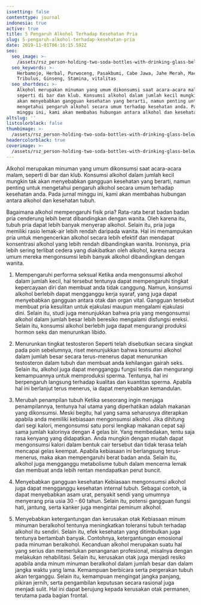 ```yaml
---
issetting: false
contenttype: journal
indonesia: true
active: true
title: 5 Pengaruh Alkohol Terhadap Kesehatan Pria
slug: 5-pengaruh-alkohol-terhadap-kesehatan-pria
date: 2019-11-01T06:16:15.592Z
seo:
  seo_image: >-
    /assets/rsz_person-holding-two-soda-bottles-with-drinking-glass-below-681846.jpg
  seo_keywords: >-
    Herbamojo, Herbal, Purwoceng, Pasakbumi, Cabe Jawa, Jahe Merah, Maca,
    Tribulus, Ginseng, Stamina, vitalitas
  seo_shortdesc: >-
    Alkohol merupakan minuman yang umum dikonsumsi saat acara-acara malam,
    seperti di bar dan klub. Konsumsi alkohol dalam jumlah kecil mungkin tak
    akan menyebabkan gangguan kesehatan yang berarti, namun penting untuk
    mengetahui pengaruh alkohol secara umum terhadap kesehatan anda. Pada jurnal
    minggu ini, kami akan membahas hubungan antara alkohol dan kesehatan tubuh.
altslug: ''
listcolorblack: false
thumbimage: >-
  /assets/rsz_person-holding-two-soda-bottles-with-drinking-glass-below-681846.jpg
headercolorblack: true
coverimage: >-
  /assets/rsz_person-holding-two-soda-bottles-with-drinking-glass-below-681846.jpg
---
```

Alkohol merupakan minuman yang umum dikonsumsi saat acara-acara malam, seperti di bar dan klub. Konsumsi alkohol dalam jumlah kecil mungkin tak akan menyebabkan gangguan kesehatan yang berarti, namun penting untuk mengetahui pengaruh alkohol secara umum terhadap kesehatan anda. Pada jurnal minggu ini, kami akan membahas hubungan antara alkohol dan kesehatan tubuh.

Bagaimana alkohol mempengaruhi fisik pria?
	Rata-rata berat badan badan pria cenderung lebih berat dibandingkan dengan wanita. Oleh karena itu, tubuh pria dapat lebih banyak menyerap alkohol. Selain itu, pria juga memiliki rasio lemak-air lebih rendah daripada wanita. Hal ini memampukan pria untuk mengencerkan alkohol secara lebih efektif dan mendapat konsentrasi alkohol yang lebih rendah dibandingkan wanita. Ironisnya, pria lebih sering terlibat cedera yang diakibatkan oleh alkohol, karena secara umum mereka mengonsumsi lebih banyak alkohol dibandingkan dengan wanita.

1. Mempengaruhi performa seksual
	Ketika anda mengonsumsi alkohol dalam jumlah kecil, hal tersebut tentunya dapat mempengaruhi tingkat kepercayaan diri dan membuat anda tidak canggung. Namun, konsumsi alkohol berlebih dapat mengganggu kerja syaraf, yang juga dapat menyebabkan gangguan antara otak dan organ vital. Gangguan tersebut membuat pria kesulitan untuk ejakulasi maupun mengalami ejakulasi dini. Selain itu, studi juga menunjukkan bahwa pria yang mengonsumsi alkohol dalam jumlah besar lebih beresiko mengalami disfungsi ereksi. Selain itu, konsumsi alkohol berlebih juga dapat mengurangi produksi hormon seks dan menurunkan libido.

2. Menurunkan tingkat testosteron
	Seperti telah disebutkan secara singkat pada poin sebelumnya, riset menunjukkan bahwa konsumsi alkohol dalam jumlah besar secara terus-menerus dapat menurunkan testosteron dalam tubuh dan membuat anda kehilangan gairah seks. Selain itu, alkohol juga dapat mengganggu fungsi testis dan mengurangi kemampuannya untuk memproduksi sperma. Tentunya, hal ini berpengaruh langsung terhadap kualitas dan kuantitas sperma. Apabila hal ini berlanjut terus menerus, ia dapat menyebabkan kemandulan.

3. Merubah penampilan tubuh
	Ketika seseorang ingin menjaga penampilannya, tentunya hal utama yang diperhatikan adalah makanan yang dikonsumsi. Meski begitu, hal yang sama seharusnya diterapkan apabila anda memiliki kebiasaan mengonsumsi alkohol. Jika dihitung dari segi kalori, mengonsumsi satu porsi lengkap makanan cepat saji sama jumlah kalorinya dengan 4 gelas bir. Yang membedakan, tentu saja rasa kenyang yang didapatkan. Anda mungkin dengan mudah dapat mengonsumsi kalori dalam bentuk cair tersebut dan tidak terasa telah mencapai gelas keempat. Apabila kebiasaan ini berlangsung terus-menerus, maka akan mempengaruhi berat badan anda. Selain itu, alkohol juga mengganggu metabolisme tubuh dalam mencerna lemak dan membuat anda lebih rentan mendapatkan perut buncit.

4. Menyebabkan gangguan kesehatan
	Kebiasaan mengonsumsi alkohol juga dapat mengganggu kesehatan internal tubuh. Sebagai contoh, ia dapat menyebabkan asam urat, penyakit sendi yang umumnya menyerang pria usia 30 - 60 tahun. Selain itu, potensi gangguan fungsi hati, jantung, serta kanker juga mengintai peminum alkohol.

5. Menyebabkan ketergantungan dan kerusakan otak
	Kebiasaan minum minuman beralkohol tentunya meningkatkan toleransi tubuh terhadap alkohol itu sendiri. Selain itu, efek kesehatan yang ditimbulkan juga tentunya bertambah banyak. Contohnya, ketergantungan emosional pada minuman beralkohol. Kecanduan alkohol merupakan suatu hal yang serius dan memerlukan penanganan profesional, misalnya dengan melakukan rehabilitasi.
	Selain itu, kerusakan otak juga menjadi resiko apabila anda minum minuman beralkohol dalam jumlah besar dan dalam jangka waktu yang lama. Kemampuan berbicara serta pergerakan tubuh akan terganggu. Selain itu, kemampuan mengingat jangka panjang, pikiran jernih, serta pengambilan keputusan secara rasional juga menjadi sulit. Hal ini dapat berujung kepada kerusakan otak permanen, terutama pada bagian frontal.
